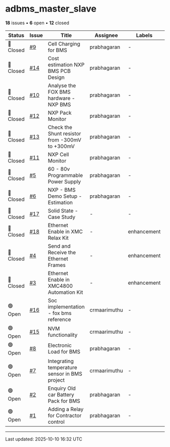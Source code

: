 # adbms_master_slave

**18** issues • **6** open • **12** closed

<table class="github-issue-table">
<thead>
<tr>
<th>Status</th>
<th>Issue</th>
<th>Title</th>
<th>Assignee</th>
<th>Labels</th>
<th>Updated</th>
</tr>
</thead>
<tbody>
<tr><td>🔴 Closed</td><td><a href='./issue-9-Cell-Charging-for-BMS.md'>#9</a></td><td>Cell Charging for BMS</td><td>prabhagaran</td><td>-</td><td>2025-10-05</td></tr>
<tr><td>🔴 Closed</td><td><a href='./issue-14-Cost-estimation-NXP-BMS-PCB-Design.md'>#14</a></td><td>Cost estimation NXP BMS PCB Design</td><td>prabhagaran</td><td>-</td><td>2025-09-19</td></tr>
<tr><td>🔴 Closed</td><td><a href='./issue-10-Analyse-the-FOX-BMS-hardware---NXP-BMS.md'>#10</a></td><td>Analyse the FOX BMS hardware - NXP BMS</td><td>prabhagaran</td><td>-</td><td>2025-09-19</td></tr>
<tr><td>🔴 Closed</td><td><a href='./issue-12-NXP-Pack-Monitor.md'>#12</a></td><td>NXP Pack Monitor</td><td>prabhagaran</td><td>-</td><td>2025-09-19</td></tr>
<tr><td>🔴 Closed</td><td><a href='./issue-13-Check-the-Shunt-resistor-from--300mV-to-300mV.md'>#13</a></td><td>Check the Shunt resistor from -300mV to +300mV</td><td>prabhagaran</td><td>-</td><td>2025-09-19</td></tr>
<tr><td>🔴 Closed</td><td><a href='./issue-11-NXP-Cell-Monitor.md'>#11</a></td><td>NXP Cell Monitor</td><td>prabhagaran</td><td>-</td><td>2025-09-19</td></tr>
<tr><td>🔴 Closed</td><td><a href='./issue-5-60---80v-Programmable-Power-Supply.md'>#5</a></td><td>60 - 80v Programmable Power Supply</td><td>prabhagaran</td><td>-</td><td>2025-09-19</td></tr>
<tr><td>🔴 Closed</td><td><a href='./issue-6-NXP---BMS-Demo-Setup--Estimation.md'>#6</a></td><td>NXP - BMS Demo Setup -Estimation</td><td>prabhagaran</td><td>-</td><td>2025-09-19</td></tr>
<tr><td>🔴 Closed</td><td><a href='./issue-17-Solid-State---Case-Study.md'>#17</a></td><td>Solid State - Case Study</td><td>-</td><td>-</td><td>2025-08-15</td></tr>
<tr><td>🔴 Closed</td><td><a href='./issue-18-Ethernet-Enable-in-XMC-Relax-Kit.md'>#18</a></td><td>Ethernet Enable in XMC Relax Kit</td><td>-</td><td>enhancement</td><td>2025-08-03</td></tr>
<tr><td>🔴 Closed</td><td><a href='./issue-4-Send-and-Receive-the-Ethernet-Frames.md'>#4</a></td><td>Send and Receive the Ethernet Frames</td><td>-</td><td>enhancement</td><td>2025-08-01</td></tr>
<tr><td>🔴 Closed</td><td><a href='./issue-3-Ethernet-Enable-in-XMC4800-Automation-Kit.md'>#3</a></td><td>Ethernet Enable in XMC4800 Automation Kit</td><td>-</td><td>enhancement</td><td>2025-08-01</td></tr>
<tr><td>🟢 Open</td><td><a href='./issue-16-Soc-implementation---fox-bms-reference.md'>#16</a></td><td>Soc implementation - fox bms reference</td><td>crmaarimuthu</td><td>-</td><td>2025-06-18</td></tr>
<tr><td>🟢 Open</td><td><a href='./issue-15-NVM-functionality.md'>#15</a></td><td>NVM functionality</td><td>crmaarimuthu</td><td>-</td><td>2025-06-18</td></tr>
<tr><td>🟢 Open</td><td><a href='./issue-8-Electronic-Load-for-BMS.md'>#8</a></td><td>Electronic Load for BMS</td><td>prabhagaran</td><td>-</td><td>2025-06-14</td></tr>
<tr><td>🟢 Open</td><td><a href='./issue-7-Integrating-temperature-sensor-in-BMS-project.md'>#7</a></td><td>Integrating temperature sensor in BMS project</td><td>crmaarimuthu</td><td>-</td><td>2025-06-14</td></tr>
<tr><td>🟢 Open</td><td><a href='./issue-2-Enquiry-Old-car-Battery-Pack-for-BMS.md'>#2</a></td><td>Enquiry Old car Battery Pack for BMS</td><td>prabhagaran</td><td>-</td><td>2025-06-07</td></tr>
<tr><td>🟢 Open</td><td><a href='./issue-1-Adding-a-Relay-for-Contractor-control.md'>#1</a></td><td>Adding a Relay for Contractor control</td><td>prabhagaran</td><td>-</td><td>2025-06-07</td></tr>
</tbody>
</table>

---

Last updated: 2025-10-10 16:32 UTC